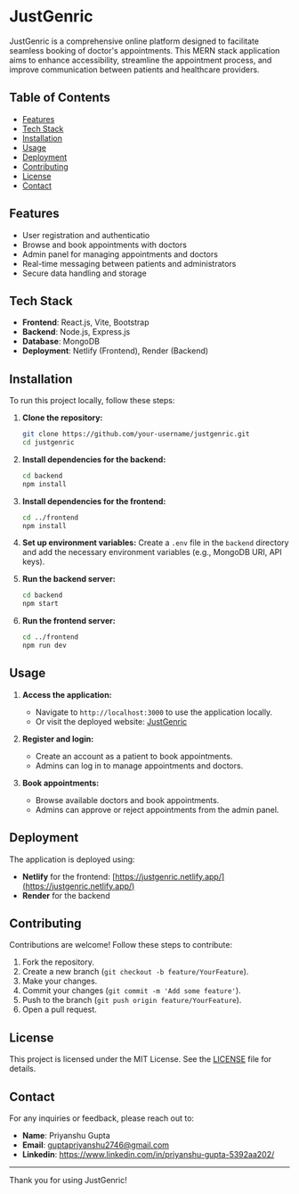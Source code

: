 # JustGenric

JustGenric is a comprehensive online platform designed to facilitate seamless booking of doctor's appointments. This MERN stack application aims to enhance accessibility, streamline the appointment process, and improve communication between patients and healthcare providers.

## Table of Contents

- [Features](#features)
- [Tech Stack](#tech-stack)
- [Installation](#installation)
- [Usage](#usage)
- [Deployment](#deployment)
- [Contributing](#contributing)
- [License](#license)
- [Contact](#contact)

## Features

- User registration and authenticatio
- Browse and book appointments with doctors
- Admin panel for managing appointments and doctors
- Real-time messaging between patients and administrators
- Secure data handling and storage

## Tech Stack

- **Frontend**: React.js, Vite, Bootstrap
- **Backend**: Node.js, Express.js
- **Database**: MongoDB
- **Deployment**: Netlify (Frontend), Render (Backend)

## Installation

To run this project locally, follow these steps:

1. **Clone the repository:**
    ```bash
    git clone https://github.com/your-username/justgenric.git
    cd justgenric
    ```

2. **Install dependencies for the backend:**
    ```bash
    cd backend
    npm install
    ```

3. **Install dependencies for the frontend:**
    ```bash
    cd ../frontend
    npm install
    ```

4. **Set up environment variables:**
    Create a `.env` file in the `backend` directory and add the necessary environment variables (e.g., MongoDB URI, API keys).

5. **Run the backend server:**
    ```bash
    cd backend
    npm start
    ```

6. **Run the frontend server:**
    ```bash
    cd ../frontend
    npm run dev
    ```

## Usage

1. **Access the application:**
   - Navigate to `http://localhost:3000` to use the application locally.
   - Or visit the deployed website: [JustGenric](https://justgenric.netlify.app/)

2. **Register and login:**
   - Create an account as a patient to book appointments.
   - Admins can log in to manage appointments and doctors.

3. **Book appointments:**
   - Browse available doctors and book appointments.
   - Admins can approve or reject appointments from the admin panel.

## Deployment

The application is deployed using:

- **Netlify** for the frontend: [https://justgenric.netlify.app/](https://justgenric.netlify.app/)
- **Render** for the backend

## Contributing

Contributions are welcome! Follow these steps to contribute:

1. Fork the repository.
2. Create a new branch (`git checkout -b feature/YourFeature`).
3. Make your changes.
4. Commit your changes (`git commit -m 'Add some feature'`).
5. Push to the branch (`git push origin feature/YourFeature`).
6. Open a pull request.

## License

This project is licensed under the MIT License. See the [LICENSE](LICENSE) file for details.

## Contact

For any inquiries or feedback, please reach out to:

- **Name**: Priyanshu Gupta
- **Email**: guptapriyanshu2746@gmail.com
- **Linkedin**: https://www.linkedin.com/in/priyanshu-gupta-5392aa202/
---

Thank you for using JustGenric!
